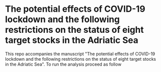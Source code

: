 # The potential effects of COVID-19 lockdown and the following restrictions on the status of eight target stocks in the Adriatic Sea

This repo accompanies the manuscript "The potential effects of COVID-19 lockdown and the following restrictions on the status of eight target stocks in the Adriatic Sea".
To run the analysis proceed as follow

